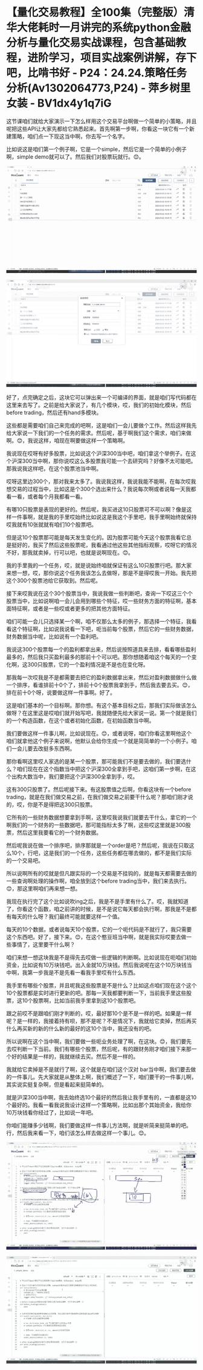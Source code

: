 # 【量化交易教程】全100集（完整版）清华大佬耗时一月讲完的系统python金融分析与量化交易实战课程，包含基础教程，进阶学习，项目实战案例讲解，存下吧，比啃书好 - P24：24.24.策略任务分析(Av1302064773,P24) - 萍乡树里女装 - BV1dx4y1q7iG

这节课咱们就给大家演示一下怎么样用这个交易平台啊做一个简单的小策略，并且呢把这些API让大家先都给它熟悉起来。首先啊第一步啊，你看这一块它有一个新建策略，咱们点一下现这当中啊，你去写一个名字。

比如说这是咱们第一个例子啊，它是一个simple，然后它是一个简单的小例子啊，simple demo就可以了。然后我们对股票玩就行。😊。



![](img/98fa31d8b3241f4958a1bba1ed2bfaa7_1.png)

![](img/98fa31d8b3241f4958a1bba1ed2bfaa7_2.png)

好了，点完确定之后，这块它可以弹出来一个可编译的界面，就是咱们写代码都在这里来去写了。之前是给大家说了，有几个模块，哎，我们的初始化模块，然后before trading，然后还有hand多模块。

这些都是需要咱们自己来完成的吧啊，这是咱们一会儿要做个工作。然后这样我先给大家说一下我们的一个任务的需求。然后呢，基于啊我们这个需求，咱们来做啊。😊，我说这样，咱现在啊要做这样一个策略啊。

我说现在哎呀有好多股票，比如说这个沪深300当中吧，咱们拿这个举例子。在这个沪深300当中啊，那你说哎这么多股票我可能一个去研究吗？好像不太可能吧。那我说我这样吧，在这个股票池当中啊。

哎呀这里边300个，那对我来太多了。我说我这样，我说我能不能啊，在每次哎我想交易的过程当中，比如这是个300个选出来什么？我说每次啊或者说每一天我都看一看，或者每个月我都看一看。

有哪10只股票是表现的更好的。然后呢，我买进这10只股票可不可以啊？像是这样一件事啊，就是我的手里哎始终比如说这是我这个手里吧，我手里啊始终就保持哎我就有10张就就有咱们10个股票吧。

但是这10个股票那可能是每天发生变化的。因为股票可能今天这个股票我看它总是挺好的，我买了然后这些股票呢，我看通过他这些其他指标观察，哎呀它的情况不好，那我就卖掉，行可以吧，也就是说啊现在。😊。

我的手里我的一个任务，哎，就是说始终咱就保证有这么10只股票行吧。那大家来想一想，哎，那你说这个任务我该怎么去做呀，那是不是得哎我一开始。我先把这个300个股票池给它获取到。然后呢。

接下来哎我说在这个30个股票当中，我说我做一些判断吧，查询一下哎这三个个股票当中，比如说啊咱一会儿会用到哪些个特征，哎一些财务方面的特征啊，基本面特征啊，或者是一些哎或者更多的把其他方面特征。

咱们可能一会儿只选择某一个啊，咱不仅那么太多的例子，那选择一个特征，我看看这个特征啊，比如说我说看一下吧，呃当前每个股票，然后它的一些财务数据，财务数据当中呢，比如说有一个盈利吧。

我说这300个股票每一个的盈利都拿出来，然后说按照道具来去排，看看哪些盈利最多的，然后我只买盈利最多的那前十个可以吧。那你想随着咱这个每天的一个变化啊，这300只股票，它的一个盈利情况是不是也在变化呀。

那我每一次哎我是不是都需要去把它的盈利数据拿出来，然后对盈利数据做什么做一个排序，看谁排前十0个了，排前十0个股票我拿到手，然后我去要去买。😊，排在前十0个呀，说要做这样一件事啊。好了。

这是咱们基本的一个目标啊。那你想。有这个基本目标之后，那我们实际做该怎么做呀？在这里这是哎咱们就开始写吧，我就随便先给大家说一说。第一个就是我们的一个构造函数，在这个或者初始化函数，在初始函数当中啊。

我们要做这样一件事儿啊，比如说现在。😊，或者说呀，咱们你看这里啊他这个咱们就拿他这个例子来说啊，他默认会给你生成一个就是简简单的一个小例子。咱们一会儿要去改挺多东西啊。

那你看啊这里哎人家选的是某一个股票，那可能我们不是要去做的，我们要选什么？咱们现在在这个指数当中把这个沪深300全拿到手吧，这咱们第一步啊，在这个出构大数当中，我们要把这个沪深300全拿到手，哎。

这有300只股票了。然后呢接下来。有这股票值之后啊，你看这块有一个before trading，就是在我们做交易之前，在我们做交易之前要干什么呢？那咱们刚才说的，哎，你是不是得把这300只股票。

它所有的一些财务数据想要拿到手啊，这里哎我说我们就要去干什么，拿它的一个啊我们的一个财务的一些数据吧，那可能指标太多了啊，这些哎这里就是300股票，然后这里我要看它的一个财务数据。

然后呢我说在做一个排序吧，排序那就是一个order是吧？然后呢，我说在只取这么10个，行吧，这是我们的一个任务，这些任务都在哪去做的，都不是我们实际的一个交易吧。

所以说啊所有的哎就是但凡跟实际的一个交易是不挂钩的，就是每天都需要去做的一些查询啊处理的操作啊，咱全放到这个before trading当中，我们来去执行。😊，那这里啊咱们再来想一想。

我现在执行完了这个比如说吹ing之后，我是不是手里有什么了。哎，我就知道了，你看这个函数，咱之前讲的时候，是不是说它每天都会执行啊，那我是不是都有每天的什么呀？我们最终可能就要这样一个值。

每天的10个数据，或者说每天10个股票，它的一个呃代码是不就行了，我只需要这个东西吧。好了，接下来。😊，在这个憨豆班当中啊，就是我实际哎要去做一些事情了，这里要干什么啊？

咱们来想一想这块我是不是得先去哎做一些逻辑的判断啊。比如说现在呃咱们初始资金，比如说有10万块钱吧。出入金就10万块钱。然后我说呢在这个10万块钱当中啊，我第一步我是不是先看一看我手里哎有什么东西。

我手里有哪些个股票，并且呢我这些股票是不是什么？比如这点咱们现在这个这个10个股票都是实时进行更新的吧。那每一天我都要判断一下，当前我手里这些股票，这10个股票啊，比如当前我手里拿到这10个股票吧。

跟之前哎不是跟咱们刚才判断的，哎，最好那10个是不是一样的吧。如果是一样呢？是一样的，我接着持有呗，那不是呢？不是情况下，我就给它卖掉，然后再买什么再买新的新的什么新的最好的这10个当中，我还没有的吧。

所以说啊在这个当中啊，我们要做一些呃业务处理了啊，在这块。😊，我们要先去哎判断一下当前。我们有哪些个股票，然后呢，有的跟财务刚才咱们接下来那一个好的结果是一样的，我就继续去买。然后不是一样的。

我就给它卖掉是不是就行了啊，这个就是在咱们这个汉对 bar当中啊，我们要去做的一件事儿。先大家就是从整体上啊，我们概述了一下，咱们要干的一件事儿啊，其实说实挺复杂啊，但是看起来挺简单的。

就是沪深300当中啊，我去始终选10个最好的然后我让我手里有的，一直都是这10个最好的。我看一看我说我设计这样一个策略啊，比如出那个其始资金，我给你10万块钱看你经过了，比如说一年吧。

你咱们能赚多少钱啊，我们要做这样一件事儿方法啊，就是听简来挺简单的吧。行，然后我来看一下，咱们该怎么样去做这样一个事儿。😊。



![](img/98fa31d8b3241f4958a1bba1ed2bfaa7_4.png)

![](img/98fa31d8b3241f4958a1bba1ed2bfaa7_5.png)